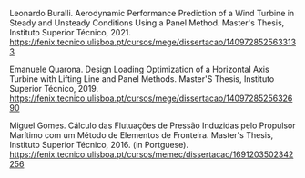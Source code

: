 Leonardo Buralli. Aerodynamic Performance Prediction of a Wind Turbine in Steady and Unsteady Conditions Using a Panel Method. Master's Thesis, Instituto Superior Técnico, 2021. 
https://fenix.tecnico.ulisboa.pt/cursos/mege/dissertacao/1409728525633133

Emanuele Quarona. Design Loading Optimization of a Horizontal Axis Turbine with Lifting Line and Panel Methods. Master'S Thesis, Instituto Superior Técnico, 2019.
https://fenix.tecnico.ulisboa.pt/cursos/mege/dissertacao/1409728525632690

Miguel Gomes. Cálculo das Flutuações de Pressão Induzidas pelo Propulsor Marítimo com um Método de Elementos de Fronteira. Master's Thesis, Instituto Superior Técnico, 2016. (in Portguese).
https://fenix.tecnico.ulisboa.pt/cursos/memec/dissertacao/1691203502342256

